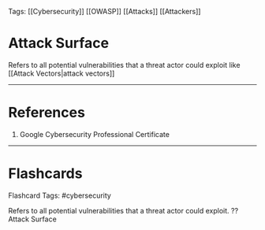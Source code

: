 Tags: [[Cybersecurity]] [[OWASP]] [[Attacks]] [[Attackers]]
# Attack Surface

Refers to all potential vulnerabilities that a threat actor could exploit like [[Attack Vectors|attack vectors]]

---
# References

1. Google Cybersecurity Professional Certificate

---
# Flashcards

Flashcard Tags: #cybersecurity 

Refers to all potential vulnerabilities that a threat actor could exploit.
??
Attack Surface